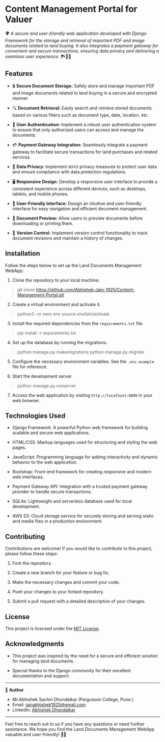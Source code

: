 # Content Management Portal for Valuer

🌍 *A secure and user-friendly web application developed with Django Framework for the storage and retrieval of important PDF and image documents related to land buying. It also integrates a payment gateway for convenient and secure transactions, ensuring data privacy and delivering a seamless user experience.* 🏞️🏢💼

## Features

- 🔒 **Secure Document Storage:** Safely store and manage important PDF and image documents related to land buying in a secure and encrypted manner.

- 🔍 **Document Retrieval:** Easily search and retrieve stored documents based on various filters such as document type, date, location, etc.

- 🔐 **User Authentication:** Implement a robust user authentication system to ensure that only authorized users can access and manage the documents.

- 💳 **Payment Gateway Integration:** Seamlessly integrate a payment gateway to facilitate secure transactions for land purchases and related services.

- 🚀 **Data Privacy:** Implement strict privacy measures to protect user data and ensure compliance with data protection regulations.

- 🖥️ **Responsive Design:** Develop a responsive user interface to provide a consistent experience across different devices, such as desktops, tablets, and mobile phones.

- 🌟 **User-Friendly Interface:** Design an intuitive and user-friendly interface for easy navigation and efficient document management.

- 📄 **Document Preview:** Allow users to preview documents before downloading or printing them.

- 🔄 **Version Control:** Implement version control functionality to track document revisions and maintain a history of changes.

## Installation

Follow the steps below to set up the Land Documents Management WebApp:

1. Clone the repository to your local machine.
>git clone https://github.com/Abhishek-Jain-1925/Content-Management-Portal.git


2. Create a virtual environment and activate it.
>python3 -m venv env
>source env/bin/activate


3. Install the required dependencies from the `requirements.txt` file.
>pip install -r requirements.txt


4. Set up the database by running the migrations.
>python manage.py makemigrations
>python manage.py migrate


5. Configure the necessary environment variables. See the `.env.example` file for reference.

6. Start the development server.
>python manage.py runserver


7. Access the web application by visiting `http://localhost:8000` in your web browser.

## Technologies Used

- Django Framework: A powerful Python web framework for building scalable and secure web applications.

- HTML/CSS: Markup languages used for structuring and styling the web pages.

- JavaScript: Programming language for adding interactivity and dynamic behavior to the web application.

- Bootstrap: Front-end framework for creating responsive and modern web interfaces.

- Payment Gateway API: Integration with a trusted payment gateway provider to handle secure transactions.

- SQLite: Lightweight and serverless database used for local development.

- AWS S3: Cloud storage service for securely storing and serving static and media files in a production environment.

## Contributing

Contributions are welcome! If you would like to contribute to this project, please follow these steps:

1. Fork the repository.

2. Create a new branch for your feature or bug fix.

3. Make the necessary changes and commit your code.

4. Push your changes to your forked repository.

5. Submit a pull request with a detailed description of your changes.

## License

This project is licensed under the [MIT License](LICENSE).

## Acknowledgments

- This project was inspired by the need for a secure and efficient solution for managing land documents.

- Special thanks to the Django community for their excellent documentation and support.

---

👤 **Author**

- Mr.Abhishek Sachin Dhondalkar (Fergusson College, Pune.)
- Email: jainabhishek1925@gmail.com
- LinkedIn: [Abhishek Dhondalkar]([https://www.linkedin.com/in/johndoe/](https://www.linkedin.com/in/abhishek-dhondalkar-7ab14220b))

---

Feel free to reach out to us if you have any questions or need further assistance. We hope you find the Land Documents Management WebApp valuable and user-friendly! 🚀🌟



